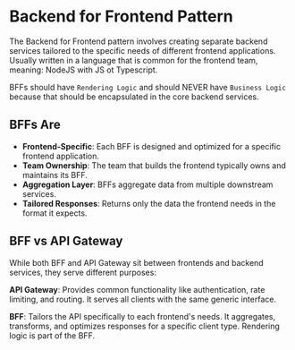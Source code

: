 # Backend for Frontend Pattern

The Backend for Frontend pattern involves creating separate backend services tailored to the specific needs of different frontend applications. Usually written in a language that is common for the frontend team, meaning: NodeJS with JS ot Typescript.

BFFs should have `Rendering Logic` and should NEVER have `Business Logic` because that should be encapsulated in the core backend services.

## BFFs Are

- **Frontend-Specific**: Each BFF is designed and optimized for a specific frontend application.
- **Team Ownership**: The team that builds the frontend typically owns and maintains its BFF.
- **Aggregation Layer**: BFFs aggregate data from multiple downstream services.
- **Tailored Responses**: Returns only the data the frontend needs in the format it expects.

## BFF vs API Gateway

While both BFF and API Gateway sit between frontends and backend services, they serve different purposes:

**API Gateway**: Provides common functionality like authentication, rate limiting, and routing. It serves all clients with the same generic interface.

**BFF**: Tailors the API specifically to each frontend's needs. It aggregates, transforms, and optimizes responses for a specific client type. Rendering logic is part of the BFF.

